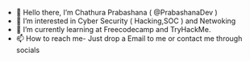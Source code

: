 - 👋 Hello there, I’m Chathura Prabashana ( @PrabashanaDev )
- 👀 I’m interested in Cyber Security ( Hacking,SOC ) and Netwoking
- 🌱 I’m currently learning at Freecodecamp and TryHackMe.
- 📫 How to reach me- Just drop a Email to me or contact me through socials
  

<!---
PrabashanaDev/PrabashanaDev is a ✨ special ✨ repository because its `README.md` (this file) appears on your GitHub profile.
You can click the Preview link to take a look at your changes.
--->
